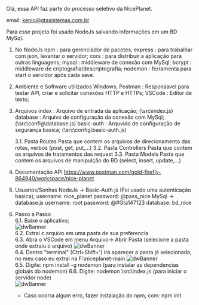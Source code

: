 Olá, essa API faz parte do processo seletivo da NicePlanet.

email: kenio@gtasistemas.com.br

Para esse projeto foi usado NodeJs salvando informações em um BD MySql.
1. No NodeJs
    npm     : para gerenciador de pacotes;
    express : para trabalhar com json, levantar o servidor;
    cors    : para distribuir a aplicação para outras linguagens;
    mysql   : middleware de conexão com MySql;
    bcrypt  : middleware de criptografia/descriptografia;
    nodemon : ferramenta para start o servidor após cada save.

2. Ambiente e Software utilizados
    Windows;
    Postman : Responsavel para testar API, criar e solicitar conexões HTTP e HTTPs;
    VSCode  : Editor de texto;

3. Arquivos
    index    :   Arquivo de entrada da aplicação; (\src\index.js)
    database :   Arquivo de configuração da conexão com MySql; (\src\config\database.js)
    basic-auth  :   Arquvido de configuração de segurança basica; (\src\config\basic-auth.js)

    3.1. Pasta Routes
        Pasta que contem os arquivos de direcionamento das rotas, verbos (post, get, put,...)
    3.2. Pasta Controllers
        Pasta que contem os arquivos de tratamentos das request
    3.3. Pasta Models
        Pasta que contem os arquivos de manipulção do BD (select, insert, update,...)

4.  Documentação API https://www.postman.com/gold-firefly-864940/workspace/nice-planet

5.  Usuarios/Senhas
        NodeJs -> Basic-Auth.js (Foi usado uma autenticação basica); username: nice_planet password: @pass_nice
        MySql -> database.js username: root password: @#Gta147123 database: bd_nice

6. Passo a Passo <br>
    6.1.    Baixe o aplicativo; <br>
    ![dwBanner](https://www.systecagricola.com.br/imagens/nice/1.png) <br>
    6.2.    Extrai o arquivo em uma pasta de sua preferencia <br>
    6.3.    Abra o VSCode em menu Arquivo-> Abrir Pasta (selecione a pasta onde extraiu o arquivo)
    ![dwBanner](https://www.systecagricola.com.br/imagens/nice/2.png) <br>
    6.4.    Dentro "terminal" (Ctrl+Shift+') irá aparecer a pasta já selecionada, no meu caso eu extrai na F:\niceplanet-main
    ![dwBanner](https://www.systecagricola.com.br/imagens/nice/3.png) <br>
    6.5.    Digite: npm install -g nodemon (para instalar as dependencias globais do nodemon)
    6.6.    Digite: nodemon \src\index.js (para iniciar o servidor node)<br>
    ![dwBanner](https://www.systecagricola.com.br/imagens/nice/4.png) <br>
    
    * Caso ocorra algum erro, fazer instalação do npm, com: npm init
    
    

